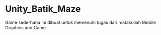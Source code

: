 # Unity_Batik_Maze
Game sederhana ini dibuat untuk memenuhi tugas dari matakuliah Mobile Graphics and Game

